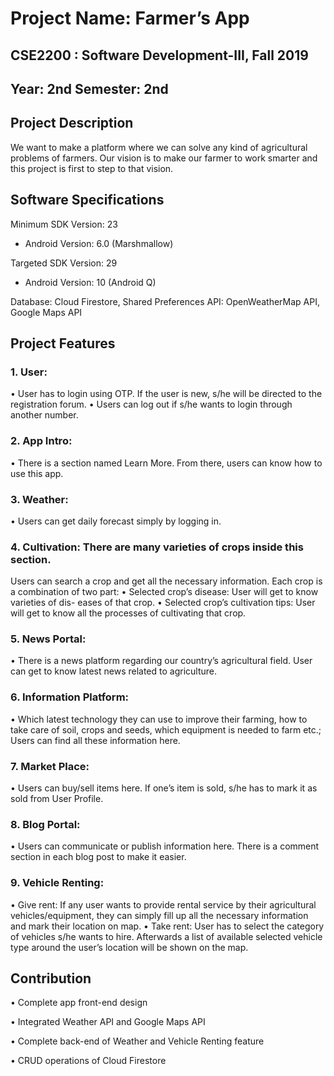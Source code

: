 # Project Name: Farmer’s App

## CSE2200 : Software Development-III, Fall 2019
## Year: 2nd Semester: 2nd

## Project Description
We want to make a platform where we can solve any kind of agricultural
problems of farmers. Our vision is to make our farmer to work smarter
and this project is first to step to that vision.

## Software Specifications
Minimum SDK Version: 23
* Android Version: 6.0 (Marshmallow)

Targeted SDK Version: 29
* Android Version: 10 (Android Q)

Database: Cloud Firestore, Shared Preferences
API: OpenWeatherMap API, Google Maps API

## Project Features
### 1. User:
• User has to login using OTP. If the user is new, s/he will be
directed to the registration forum.
• Users can log out if s/he wants to login through another number.
### 2. App Intro:
• There is a section named Learn More. From there, users can
know how to use this app.
### 3. Weather:
• Users can get daily forecast simply by logging in.
### 4. Cultivation: There are many varieties of crops inside this section.
Users can search a crop and get all the necessary information. Each
crop is a combination of two part:
• Selected crop’s disease: User will get to know varieties of dis-
eases of that crop.
• Selected crop’s cultivation tips: User will get to know all the
processes of cultivating that crop.
### 5. News Portal:
• There is a news platform regarding our country’s agricultural
field. User can get to know latest news related to agriculture.
### 6. Information Platform:
• Which latest technology they can use to improve their farming,
how to take care of soil, crops and seeds, which equipment is
needed to farm etc.; Users can find all these information here.
### 7. Market Place:
• Users can buy/sell items here. If one’s item is sold, s/he has to
mark it as sold from User Profile.
### 8. Blog Portal:
• Users can communicate or publish information here. There is a
comment section in each blog post to make it easier.
### 9. Vehicle Renting:
• Give rent: If any user wants to provide rental service by their
agricultural vehicles/equipment, they can simply fill up all the
necessary information and mark their location on map.
• Take rent: User has to select the category of vehicles s/he
wants to hire. Afterwards a list of available selected vehicle
type around the user’s location will be shown on the map.

## Contribution
• Complete app front-end design

• Integrated Weather API and Google Maps API 

• Complete back-end of Weather and Vehicle Renting feature

• CRUD operations of Cloud Firestore
